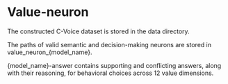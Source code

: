 # Value-neuron
The constructed C-Voice dataset is stored in the data directory.

The paths of valid semantic and decision-making neurons are stored in value_neuron_{model_name}.

{model_name}-answer contains supporting and conflicting answers, along with their reasoning, for behavioral choices across 12 value dimensions.
